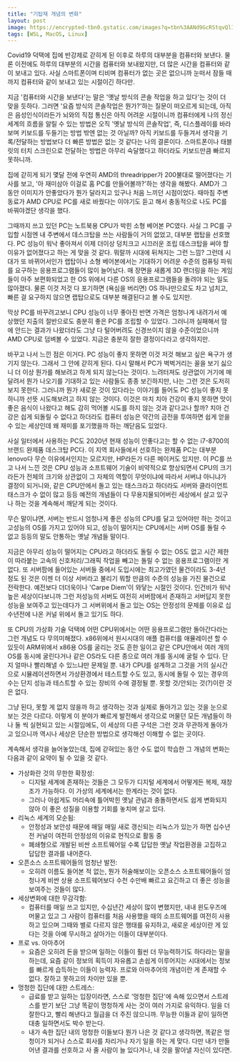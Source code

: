 ```yaml
---
title: "기탑재 개념의 변화"
layout: post
image: https://encrypted-tbn0.gstatic.com/images?q=tbn%3AANd9GcRStqvQlIAtDFrpcTvv7SUHi5B4s_D64McIy_mQ5MGLIEbJlMqS&usqp=CAU
tags: [WSL, MacOS, Linux]
---
```


Covid19 덕택에 집에 반강제로 갇히게 된 이후로 하루의 대부분을 컴퓨터와 보낸다. 물론 이전에도 하루의 대부분의 시간을 컴퓨터와 보내왔지만, 더 많은 시간을 컴퓨터와 같이 보내고 있다. 사실 스마트폰이며 티비며 컴퓨터가 없는 곳은 없으니까 눈떠서 잠들 때까지 컴퓨터와 같이 보내고 있는 시절이긴 하다만.

지금 '컴퓨터와 시간을 보낸다'는 말은 '옛날 방식의 콘솔 작업을 하고 있다'는 것이 더 맞을 듯하다. 그러면 '요즘 방식의 콘솔작업은 뭔가?'하는 질문이 떠오르게 되는데, 아직은 음성인식이라든가 뇌와의 직접 통신은 아직 어려운 시절이니까 컴퓨터에게 나의 정신 세계의 흐름을 알릴 수 있는 방법은 오직 '옛날 방식의 콘솔작업', 즉, 디스플레이를 바라보며 키보드를 두들기는 방법 밖엔 없는 것 아닐까? 아직 키보드를 두들겨서 생각을 기록/전달하는 방법보다 더 빠른 방법은 없는 것 같다는 나의 결론이다. 스마트폰이나 태블릿의 터치 스크린으로 전달하는 방법은 아무리 숙달했다고 하더라도 키보드만큼 빠르지 못하니까.

집에 갇히게 되기 몇달 전에 우연히 AMD의 threadripper가 200불대로 떨어졌다는 기사를 보고, '아 재미삼아 이걸로 홈 PC를 만들어볼까?'하는 생각을 해봤다. AMD가 그 동안 이미지가 안좋았다가 뭔가 달라지고 있구나 처음 느끼던 시점이었다. 때마침 주변 동료가 AMD CPU로 PC를 새로 바꿨다는 이야기도 듣고 해서 충동적으로 나도 PC를 바꿔야겠단 생각을 했다. 

그때까지 쓰고 있던 PC는 노트북용 CPU가 박힌 소형 베어본 PC였다. 사실 그 PC를 구입할 시점엔 내 주변에서 데스크탑을 쓰는 사람들이 거의 없었고, 대부분 랩탑을 선호했다. PC 성능이 워낙 좋아져서 이제 더이상 덩치크고 시끄러운 조립 데스크탑을 써야 할 이유가 없어졌다고 하는 게 맞을 것 같다. 뭐랄까 시대에 뒤쳐지는 그런 느낌? 그런데 시대가 또 바뀌어서인가 랩탑이나 소형 베어본에서는 기대하기 어려운 수준의 컴퓨팅 파워를 요구하는 응용프로그램들이 많이 늘어났다. 매 장면을 새롭게 3D 랜더링을 하는 게임들이 아주 보편화되었고 한 OS 위에서 다른 OS의 응용프로그램들을 돌려야 되는 일도 많아졌다. 물론 이것 저것 다 포기하면 (욕심을 버리면) OS 하나만으로도 차고 넘치고, 빠른 걸 요구하지 않으면 랩탑으로도 대부분 해결된다고 볼 수도 있지만.

막상 PC를 바꾸려고보니 CPU 성능이 너무 좋아진 반면 가격은 엄청나게 내려가서 예상했던 지출의 절반으로도 충분히 좋은 PC를 조립할 수 있었다. 그러니까 실패해서 맘에 안드는 결과가 나왔더라도 그냥 다 털어버려도 신경쓰이지 않을 수준이었으니까 AMD CPU로 덤벼볼 수 있었다. 지금은 충분히 잘한 결정이다라고 생각하지만.

바꾸고 나서 느낀 점은 이거다. PC 성능이 좋지 못하면 이것 저것 해보고 싶은 욕구가 생기지 않는다. 그래서 그 안에 갇히게 된다. 다시 말해서 PC가 벅벅거리는 꼴을 보기 싫으니 더 이상 뭔가를 해보려고 하게 되지 않는다는 것이다. 느려터져도 상관없이 거기에 매달려서 뭔가 나오기를 기대하고 있는 사람들도 종종 보긴하지만, 나는 그런 것은 도저히 보지 못한다. 그러니까 뭔가 새로운 것이 있다라는 이야기를 들어도 PC 성능이 좋지 못하니까 선뜻 시도해보려고 하지 않는 것이다. 이것은 마치 치아 건강이 좋지 못하면 맛이 좋은 음식이 나왔다고 해도 감히 먹어볼 시도를 하지 않는 것과 같다고나 할까? 치아 건강은 싑게 되돌릴 수 없다고 하더라도 컴퓨터 성능은 약간의 금전을 투여하면 쉽게 얻을 수 있는 세상인데 왜 재미를 포기했을까 하는 깨닫음도 있었다.

사실 일터에서 사용하는 PC도 2020년 현재 성능이 안좋다고는 할 수 없는 i7-8700의 브랜드 완제품 데스크탑 PC다. 이 지역 회사들에서 선호하는 완제품 PC는 대부분 lenovo다 무슨 이유에서인지는 모르지만, HP라든가 다른 메이커도 있지만. 이 PC를 쓰고 나서 느낀 것은 CPU 성능과 소프트웨어 기술이 비약적으로 향상되면서 CPU의 크기라든가 전체의 크기와 상관없이 그 자체의 역할이 무엇이냐에 따라서 서버냐 아니냐가 결정이 되거니와, 같은 CPU안에서 돌고 있는 태스크라고 하더라도 서버와 클라이언트 태스크가 수 없이 많고 등등 예전의 개념들이 다 무용지물되어버린 세상에서 살고 있구나 하는 것을 계속해서 깨닫게 되는 것이다. 

무슨 말이냐면, 서버는 반드시 엄청나게 좋은 성능의 CPU를 달고 있어야만 하는 것이고 고성능의 OS를 가지고 있어야 되고, 성능이 떨어지는 CPU에서는 서버 OS를 돌릴 수 없고 등등의 말도 안통하는 옛날 개념들 말이다. 

지금은 아무리 성능이 떨어지는 CPU라고 하더라도 돌릴 수 없는 OS도 없고 시간 제한이 따라붙는 고속의 신호처리/그래픽 작업을 빼고는 돌릴 수 없는 응용프로그램이란 게 없다. 또 서버팜에 들어있는 서버들 중에서 도입시에는 최고가였던 물건이라도 3-4년 정도 된 것은 이젠 더 이상 서버라고 불리기 뭐할 만큼의 수준의 성능을 가진 물건으로 전락한다. 예전보다 더더욱이나 'Carpe Diem'이 와닿는 시절인 것이다. 인건비가 워낙 높은 세상이다보니까 그런 저성능의 서버도 여전히 서버팜에서 존재하고 서버답지 못한 성능을 보여주고 있는데다가 그 서버위에서 돌고 있는 OS는 안정성의 문제를 이유로 십수년전에 나온 커널 위에서 돌고 있기도 하다. 

또 CPU의 가상화 기술 덕택에 어떤 CPU위에서는 어떤 응용프로그램만 돌아간다라는 그런 개념도 다 무의미해졌다. x86위에서 원시시대의 애플 컴퓨터를 애뮬레이션 할 수 있듯이 ARM위에서 x86용 OS를 굴리는 것도 흔한 일이고 같은 CPU안에서 여러 개의 OS를 동시에 굴린다거나 같은 OS라도 다른 종으로 여러 개를 동시에 굴릴 수 있다. 단지 얼마나 빨리해낼 수 있느냐만 문제일 뿐. 내가 CPU를 설계하고 그것을 거의 실시간으로 시뮬레이션하면서 가상환경에서 테스트할 수도 있고, 동시에 돌릴 수 있는 경우의 수는 단지 성능과 테스트할 수 있는 장비의 수에 결정될 뿐. 못할 것/안되는 것(?)이란 것은 없다. 

그냥 된다, 못할 게 없지 않을까 하고 생각하는 것과 실제로 돌아가고 있는 것을 눈으로 보는 것은 다르다. 이렇게 이 분야가 빠르게 발전해서 생각으로 머물던 모든 개념들이 하나 둘 씩 실현되고 있는 시절임에도, 이 세상의 다른 구석은 그런 것과 무관하게 돌아가고 있으니까 역시나 세상은 단순한 방법으로 생각해선 이해할 수 없는 곳이다. 

계속해서 생각을 늘어놓았는데, 집에 갇혀있는 동안 수도 없이 학습한 그 개념의 변화는 다음과 같이 요약이 될 수 있을 것 같다.

- 가상화란 것의 무한한 확장성: 
   - 디지털 세계에 존재하는 것들은 그 모두가 디지털 세계에서 어떻게든 복제, 재창조가 가능하다. 이 가상의 세계에서는 한계라는 것이 없다. 
   - 그러나 아쉽게도 머리속에 틀어박힌 옛날 관념과 충돌하면서도 쉽게 변화되지 않아 이 좋은 성질을 이용할 기회를 놓치며 살고 있다. 
- 리눅스 세계의 모순됨:
   - 안정성과 보안성 때문에 매일 매일 새로 갱신되는 리눅스가 있는가 하면 십수년전 커널이 여전히 안정성의 이유로 현직으로 활동 중
   - 폐쇄형으로 개발된 비싼 소프트웨어일 수록 답답한 옛날 작업환경을 고집하고 답답한 결과를 내어준다. 
- 오픈소스 소프트웨어들의 엄청난 발전:
   - 오히려 이름도 들어본 적 없는, 뭔가 허술해보이는 오픈소스 소프트웨어들이 엄청나게 비싼 상용 소프트웨어보다 수천 수만배 빠르고 요긴하고 더 좋은 성능을 보여주는 것들이 많다.
- 세상변화에 대한 무감각함:
   - 컴퓨터를 매일 쓰고 있지만, 수십년간 세상이 많이 변했지만, 내내 윈도우즈에 머물고 있고 그 사람이 컴퓨터를 처음 사용했을 때의 소프트웨어를 여전히 사용하고 있으며 그때와 별로 다르지 않은 행태를 유지하고, 새로운 세상이란 게 있다는 것을 아예 무시하고 살아가는 이들이 대부분이다.
- 프로 vs. 아마추어
   - 요즘은 오히려 돈을 받으며 일하는 이들이 훨씬 더 무능력하기도 하다라는 말을 하는데, 요즘 같이 정보의 획득이 자유롭고 손쉽게 이루어지는 시대에서는 정보를 빠르게 습득하는 이들이 능력자. 프로와 아마추어의 개념이란 게 존재할 수 없다. 잘하고 못하고의 차이만 있을 뿐.
- 멍청한 집단에 대한 스트레스:
   - 급료를 받고 일하는 입장이라면, 스스로 '멍청한 집단'에 속해 있으면서 스트레스를 받기 보단 그냥 똑같이 멍청하게 사는 것이 여러 가지로 유익하다. 일을 더 잘한다고, 빨리 해낸다고 월급을 더 주진 않으니까. 무능한 이들과 같이 일하면 대충 일하면서도 박수 받는다.
   - 내가 속한 집단 내의 멍청한 이들보다 뭔가 나은 것 같다고 생각하면, 똑같은 멍청이가 되거나 스스로 회사를 차리거나 자기 일을 하는 게 맞다. 다만 내가 만들어낸 결과를 선호하고 사 줄 사람이 늘 있다거나, 내 것을 팔아낼 자신이 있다면.
